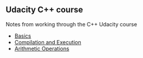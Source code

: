 ## Udacity C++ course
Notes from working through the C++ Udacity course

- [Basics](./lessons/lesson_one.md)
- [Compilation and Execution](./lessons/lesson_two.md)
- [Arithmetic Operations](./lessons/lesson_three.md)
